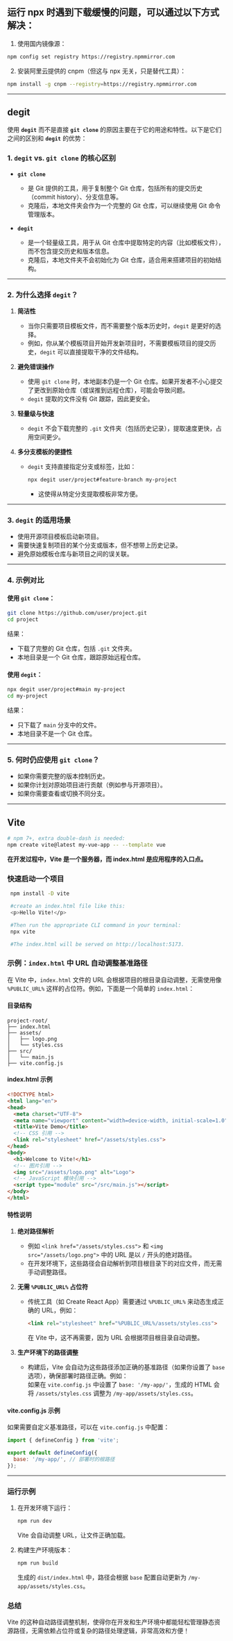 ## 运行 npx 时遇到下载缓慢的问题，可以通过以下方式解决：

1. 使用国内镜像源：

```bash
npm config set registry https://registry.npmmirror.com

```

2. 安装阿里云提供的 cnpm（但这与 npx 无关，只是替代工具）：

```bash
npm install -g cnpm --registry=https://registry.npmmirror.com
```

---------

## degit 
使用 **`degit`** 而不是直接 **`git clone`** 的原因主要在于它的用途和特性。以下是它们之间的区别和 **`degit`** 的优势：


### **1. `degit` vs. `git clone` 的核心区别**
- **`git clone`**  
  - 是 Git 提供的工具，用于复制整个 Git 仓库，包括所有的提交历史（commit history）、分支信息等。
  - 克隆后，本地文件夹会作为一个完整的 Git 仓库，可以继续使用 Git 命令管理版本。

- **`degit`**  
  - 是一个轻量级工具，用于从 Git 仓库中提取特定的内容（比如模板文件），而不包含提交历史和版本信息。
  - 克隆后，本地文件夹不会初始化为 Git 仓库，适合用来搭建项目的初始结构。

---

### **2. 为什么选择 `degit`？**

1. **简洁性**  
   - 当你只需要项目模板文件，而不需要整个版本历史时，`degit` 是更好的选择。  
   - 例如，你从某个模板项目开始开发新项目时，不需要模板项目的提交历史，`degit` 可以直接提取干净的文件结构。

2. **避免错误操作**  
   - 使用 `git clone` 时，本地副本仍是一个 Git 仓库。如果开发者不小心提交了更改到原始仓库（或误推到远程仓库），可能会导致问题。  
   - `degit` 提取的文件没有 Git 跟踪，因此更安全。

3. **轻量级与快速**  
   - `degit` 不会下载完整的 `.git` 文件夹（包括历史记录），提取速度更快，占用空间更少。

4. **多分支模板的便捷性**  
   - `degit` 支持直接指定分支或标签，比如：
     ```bash
     npx degit user/project#feature-branch my-project
     ```
     - 这使得从特定分支提取模板非常方便。

---

### **3. `degit` 的适用场景**

- 使用开源项目模板启动新项目。
- 需要快速复制项目的某个分支或版本，但不想带上历史记录。
- 避免原始模板仓库与新项目之间的误关联。

---

### **4. 示例对比**

#### 使用 `git clone`：
```bash
git clone https://github.com/user/project.git
cd project
```
结果：
- 下载了完整的 Git 仓库，包括 `.git` 文件夹。
- 本地目录是一个 Git 仓库，跟踪原始远程仓库。

#### 使用 `degit`：
```bash
npx degit user/project#main my-project
cd my-project
```
结果：
- 只下载了 `main` 分支中的文件。
- 本地目录不是一个 Git 仓库。

---

### **5. 何时仍应使用 `git clone`？**

- 如果你需要完整的版本控制历史。
- 如果你计划对原始项目进行贡献（例如参与开源项目）。
- 如果你需要查看或切换不同分支。

---

## Vite
```bash
# npm 7+, extra double-dash is needed:
npm create vite@latest my-vue-app -- --template vue
```

**在开发过程中，Vite 是一个服务器，而 index.html 是应用程序的入口点。**

### 快速启动一个项目
```bash
 npm install -D vite

 #create an index.html file like this:
 <p>Hello Vite!</p>

 #Then run the appropriate CLI command in your terminal:
 npx vite

 #The index.html will be served on http://localhost:5173.
```


### 示例：`index.html` 中 URL 自动调整基准路径

在 Vite 中，`index.html` 文件的 URL 会根据项目的根目录自动调整，无需使用像 `%PUBLIC_URL%` 这样的占位符。例如，下面是一个简单的 `index.html`：

#### 目录结构

```plaintext
project-root/
├── index.html
├── assets/
│   ├── logo.png
│   └── styles.css
├── src/
│   └── main.js
├── vite.config.js
```

#### index.html 示例

```html
<!DOCTYPE html>
<html lang="en">
<head>
  <meta charset="UTF-8">
  <meta name="viewport" content="width=device-width, initial-scale=1.0">
  <title>Vite Demo</title>
  <!-- CSS 引用 -->
  <link rel="stylesheet" href="/assets/styles.css">
</head>
<body>
  <h1>Welcome to Vite!</h1>
  <!-- 图片引用 -->
  <img src="/assets/logo.png" alt="Logo">
  <!-- JavaScript 模块引用 -->
  <script type="module" src="/src/main.js"></script>
</body>
</html>
```

#### 特性说明

1. **绝对路径解析**  
   - 例如 `<link href="/assets/styles.css">` 和 `<img src="/assets/logo.png">` 中的 URL 是以 `/` 开头的绝对路径。
   - 在开发环境下，这些路径会自动解析到项目根目录下的对应文件，而无需手动调整路径。

2. **无需 `%PUBLIC_URL%` 占位符**  
   - 传统工具（如 Create React App）需要通过 `%PUBLIC_URL%` 来动态生成正确的 URL，例如：  
     ```html
     <link rel="stylesheet" href="%PUBLIC_URL%/assets/styles.css">
     ```
     在 Vite 中，这不再需要，因为 URL 会根据项目根目录自动调整。

3. **生产环境下的路径调整**  
   - 构建后，Vite 会自动为这些路径添加正确的基准路径（如果你设置了 `base` 选项），确保部署时路径正确。例如：  
     如果在 `vite.config.js` 中设置了 `base: '/my-app/'`，生成的 HTML 会将 `/assets/styles.css` 调整为 `/my-app/assets/styles.css`。

#### vite.config.js 示例

如果需要自定义基准路径，可以在 `vite.config.js` 中配置：

```javascript
import { defineConfig } from 'vite';

export default defineConfig({
  base: '/my-app/', // 部署时的根路径
});
```

---

### 运行示例

1. 在开发环境下运行：
   ```bash
   npm run dev
   ```
   Vite 会自动调整 URL，让文件正确加载。

2. 构建生产环境版本：
   ```bash
   npm run build
   ```
   生成的 `dist/index.html` 中，路径会根据 `base` 配置自动更新为 `/my-app/assets/styles.css`。  

### 总结

Vite 的这种自动路径调整机制，使得你在开发和生产环境中都能轻松管理静态资源路径，无需依赖占位符或复杂的路径处理逻辑，非常高效和方便！